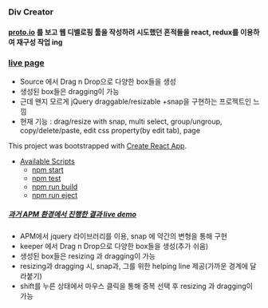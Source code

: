 ### Div Creator

#### [proto.io](https://proto.io) 를 보고 웹 디벨로핑 툴을 작성하려 시도했던 흔적들을 react, redux를 이용하여 재구성 작업 ing

### [live page](http://div-creator.surge.sh)

* Source 에서 Drag n Drop으로 다양한 box들을 생성
* 생성된 box들은 dragging이 가능
* 근데 왠지 모르게 jQuery draggable/resizable +snap을 구현하는 프로젝트인 느낌
* 현재 기능 : drag/resize with snap, multi select, group/ungroup, copy/delete/paste, edit css property(by edit tab), page

This project was bootstrapped with [Create React App](https://github.com/facebookincubator/create-react-app).

- [Available Scripts](#available-scripts)
  - [npm start](#npm-start)
  - [npm test](#npm-test)
  - [npm run build](#npm-run-build)
  - [npm run eject](#npm-run-eject)
  
  
  
##### [과거 APM 환경에서 진행한 결과 live demo](http://poerty.co.kr/divCreator)

* APM에서 jquery 라이브러리를 이용, snap 에 약간의 변형을 통해 구현
* keeper 에서 Drag n Drop으로 다양한 box들을 생성(추가 쉬움)
* 생성된 box들은 resizing 과 dragging이 가능
* resizing과 dragging 시, snap과, 그를 위한 helping line 제공(가까운 경계에 달라붙기)
* shift를 누른 상태에서 마우스 클릭을 통해 중복 선택 후 resizing 과 dragging이 가능

